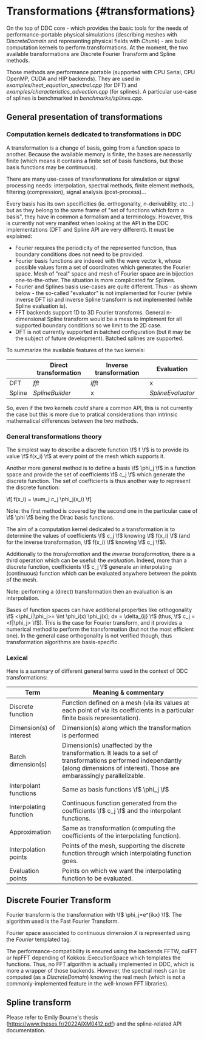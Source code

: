 # Transformations {#transformations}
<!--
Copyright (C) The DDC development team, see COPYRIGHT.md file

SPDX-License-Identifier: MIT
-->

On the top of DDC core - which provides the basic tools for the needs of performance-portable physical simulations
(describing meshes with *DiscreteDomain* and representing physical fields with *Chunk*) - are build computation kernels
to perform transformations. At the moment, the two available transformations are Discrete Fourier Transform and Spline methods.

Those methods are performance portable (supported with CPU Serial, CPU OpenMP, CUDA and HIP backends). They are used
in *examples/heat_equation_spectral.cpp* (for DFT) and *examples/characteristics_advection.cpp* (for splines).
A particular use-case of splines is benchmarked in *benchmarks/splines.cpp*.

## General presentation of transformations

### Computation kernels dedicated to transformations in DDC

A transformation is a change of basis, going from a function space to another. Because the available memory is finite,
the bases are necessarily finite (which means it contains a finite set of basis functions, but those basis functions
may be continuous).

There are many use-cases of transformations for simulation or signal processing needs: interpolation, spectral methods,
finite element methods, filtering (compression), signal analysis (post-process)...

Every basis has its own specificities (ie. orthogonality, n-derivability, etc...) but as they belong to the same frame
of "set of functions which form a basis", they have in common a formalism and a terminology. However, this is currently
not very manifest when looking at the API in the DDC implementations (DFT and Spline API are very different).
It must be explained:

- Fourier requires the periodicity of the represented function, thus boundary conditions does not need to be provided.
- Fourier basis functions are indexed with the wave vector k, whose possible values form a set of coordinates which generates
the Fourier space. Mesh of "real" space and mesh of Fourier space are in bijection one-to-the-other.
The situation is more complicated for Splines.
- Fourier and Splines basis use-cases are quite different. Thus - as shown below - the so-called "evaluator" is not
implemented for Fourier (while inverse DFT is) and inverse Spline transform is not implemented (while Spline evaluation is).
- FFT backends support 1D to 3D Fourier transforms. General n-dimensional Spline transform would be a mess to implement for all supported boundary conditions so we limit to the 2D case.
- DFT is not currently supported in batched configuration (but it may be the subject of future development). Batched splines are supported.

To summarize the available features of the two kernels:

|          | Direct transformation | Inverse transformation | Evaluation |
|----------|-----------------|--------|-------------------|
| DFT      | *fft*           | *ifft* | x                 |
| Spline   | *SplineBuilder* | x      | *SplineEvaluator* |

So, even if the two kernels *could* share a common API, this is not currently the case but this is more due to pratical considerations than intrinsic mathematical differences between the two methods.

### General transformations theory

The simplest way to describe a discrete function \f$ f \f$ is to provide its value \f$ f(x_i) \f$ at every point of the mesh which supports it.

Another more general method is to define a basis \f$ \phi_j \f$ in a function space and provide the set of coefficients
\f$ c_j \f$ which generate the discrete function. The set of coefficients is thus another way to represent the discrete
function:

\f[
f(x_i) = \sum_j c_j \phi_j(x_i)
\f]

Note: the first method is covered by the second one in the particular case of \f$ \phi \f$ being the Dirac basis functions.

The aim of a computation kernel dedicated to a transformation is to determine the values of coefficients \f$ c_j \f$
knowing \f$ f(x_i) \f$ (and for the inverse transformation, \f$ f(x_i) \f$ knowing \f$ c_j \f$). 

Additionally to the *transformation* and the *inverse transformation*, there is a third operation which can be useful:
the *evaluation*. Indeed, more than a discrete function, coefficients \f$ c_j \f$ generate an interpolating (continuous)
function which can be evaluated anywhere between the points of the mesh.

Note: performing a (direct) transformation then an evaluation is an interpolation.

Bases of function spaces can have additional properties like orthogonality
\f$ <\phi_i|\phi_j>= \int \phi_i(x) \phi_j(x)\; dx = \delta_{ij} \f$ (thus, \f$ c_j = <f|\phi_j> \f$).
This is the case for Fourier transform, and it provides a numerical method to perform the transformation (but not the most
efficient one). In the general case orthogonality is not verified though, thus transformation algorithms are basis-specific.

### Lexical 

Here is a summary of different general terms used in the context of DDC transformations:

| Term     | Meaning & commentary |
|----------|-----------------|
| Discrete function | Function defined on a mesh (via its values at each point of via its coefficients in a particular finite basis representation). |
| Dimension(s) of interest | Dimension(s) along which the transformation is performed |
| Batch dimension(s) | Dimension(s) unaffected by the transformation. It leads to a set of transformations performed independantly (along dimensions of interest). Those are embarassingly parallelizable. |
| Interpolant functions | Same as basis functions \f$ \phi_j \f$ |
| Interpolating function | Continuous function generated from the coefficients \f$ c_j \f$ and the interpolant functions. |
| Approximation | Same as transformation (computing the coefficients of the interpolating function). |
| Interpolation points | Points of the mesh, supporting the discrete function through which interpolating function goes. |
| Evaluation points | Points on which we want the interpolating function to be evaluated. |

## Discrete Fourier Transform

Fourier transform is the transformation with \f$ \phi_j=e^{ikx} \f$. The algorithm used is the Fast Fourier Transform.

Fourier space associated to continuous dimension *X* is represented using the *Fourier<X>* templated tag.

The performance-compatibility is ensured using the backends FFTW, cuFFT or hipFFT depending of Kokkos::ExecutionSpace
which templates the functions. Thus, no FFT algorithm is actually implemented in DDC, which is more a wrapper of those
backends. However, the spectral mesh can be computed (as a *DiscreteDomain*) knowing the real mesh (which is not a
commonly-implemented feature in the well-known FFT libraries).

## Spline transform

Please refer to Emily Bourne's thesis (https://www.theses.fr/2022AIXM0412.pdf) and the spline-related API documentation.
